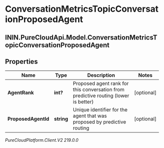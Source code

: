 # ConversationMetricsTopicConversationProposedAgent

## ININ.PureCloudApi.Model.ConversationMetricsTopicConversationProposedAgent

## Properties

|Name | Type | Description | Notes|
|------------ | ------------- | ------------- | -------------|
| **AgentRank** | **int?** | Proposed agent rank for this conversation from predictive routing (lower is better) | [optional] |
| **ProposedAgentId** | **string** | Unique identifier for the agent that was proposed by predictive routing | [optional] |



_PureCloudPlatform.Client.V2 219.0.0_
